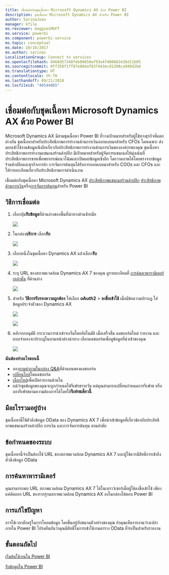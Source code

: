 ```yaml
---
title: เชื่อมต่อกับชุดเนื้อหา Microsoft Dynamics AX ด้วย Power BI
description: ชุดเนื้อหา Microsoft Dynamics AX สำหรับ Power BI
author: SarinaJoan
manager: kfile
ms.reviewer: maggiesMSFT
ms.service: powerbi
ms.component: powerbi-service
ms.topic: conceptual
ms.date: 10/16/2017
ms.author: sarinas
LocalizationGroup: Connect to services
ms.openlocfilehash: 8466d57340feb80650af93e4f400b82436d11b05
ms.sourcegitcommit: 0ff358f1ff87e88daf837443ecd1398ca949d2b6
ms.translationtype: HT
ms.contentlocale: th-TH
ms.lasthandoff: 09/21/2018
ms.locfileid: "46544865"
---
```

# <a name="connect-to-microsoft-dynamics-ax-content-pack-with-power-bi"></a>เชื่อมต่อกับชุดเนื้อหา Microsoft Dynamics AX ด้วย Power BI
Microsoft Dynamics AX มีสามชุดเนื้อหา Power BI ที่วางเป้าหมายสำหรับผู้ใช้ทางธุรกิจที่แตกต่างกัน ชุดเนื้อหาสำหรับประสิทธิภาพการทำงานด้านการเงินออกแบบมาสำหรับ CFOs โดยเฉพาะ ส่งมอบเข้าใช้งานข้อมูลเชิงลึกเกี่ยวกับประสิทธิภาพการทำงานด้านการเงินขององค์กรของคุณ ชุดเนื้อหาประสิทธิภาพการทำงานแชนเนลร้านค้าปลีก มีเป้าหมายสำหรับผู้จัดการแชนเนลให้มุ่งเน้นที่ประสิทธิภาพการขายเพื่อพยากรณ์แนวโน้มและเปิดเผยข้อมูลเชิงลึก โดยวาดภาพได้โดยตรงจากข้อมูลร้านค้าปลีกและธุรกิจการค้า การจัดการต้นทุนได้รับการออกแบบมาสำหรับ COOs และ CFOs และให้รายละเอียดเกี่ยวกับประสิทธิภาพการดำเนินงาน

เชื่อมต่อกับชุดเนื้อหา Microsoft Dynamics AX [ประสิทธิภาพแชนเนลร้านค้าปลีก](https://app.powerbi.com/getdata/services/dynamics-ax-retail-channel-performance) [ประสิทธิภาพด้านการเงิน](https://app.powerbi.com/getdata/services/dynamics-ax-financial-performance)หรือ[การจัดการต้นทุน](https://app.powerbi.com/getdata/services/dynamics-ax-cost-management)สำหรับ Power BI

## <a name="how-to-connect"></a>วิธีการเชื่อมต่อ
1. เลือกปุ่ม**รับข้อมูล**ที่ด้านล่างของพื้นที่นำทางด้านซ้ายมือ
   
   ![](media/service-connect-to-microsoft-dynamics-ax/getdata.png)
2. ในกล่อง**บริการ** เลือก**รับ**
   
   ![](media/service-connect-to-microsoft-dynamics-ax/services.png)
3. เลือกหนึ่งในชุดเนื้อหา Dynamics AX แล้วเลือก**รับ**
   
   ![](media/service-connect-to-microsoft-dynamics-ax/mdax.png)
4. ระบุ URL ของสภาพแวดล้อม Dynamics AX 7 ของคุณ ดูรายละเอียดที่ [การค้นหาพารามิเตอร์เหล่านั้น](#FindingParams) ที่ด้านล่าง
   
   ![](media/service-connect-to-microsoft-dynamics-ax/params.png)
5. สำหรับ **วิธีการรับรองความถูกต้อง** ให้เลือก **oAuth2** \> **ลงชื่อเข้าใช้** เมื่อมีข้อความปรากฏ ใส่ข้อมูลประจำตัวของ Dynamics AX
   
    ![](media/service-connect-to-microsoft-dynamics-ax/creds.png)
   
    ![](media/service-connect-to-microsoft-dynamics-ax/creds2.png)
6. หลังจากอนุมัติ กระบวนการนำเข้าจะเริ่มโดยอัตโนมัติ เมื่อเสร็จสิ้น แดชบอร์ดใหม่ รายงาน และแบบจำลองจะปรากฏในบานหน้าต่างนำทาง เลือกแดชบอร์ดเพื่อดูข้อมูลที่นำเข้าของคุณ
   
     ![](media/service-connect-to-microsoft-dynamics-ax/dashboard.png)

**ฉันต้องทำอะไรตอนนี้**

* ลอง[ถามคำถามในกล่อง Q&A](consumer/end-user-q-and-a.md)ที่ด้านบนของแดชบอร์ด
* [เปลี่ยนไทล์](service-dashboard-edit-tile.md)ในแดชบอร์ด
* [เลือกไทล์](consumer/end-user-tiles.md)เพื่อเปิดรายงานด้านใน
* แม้ว่าชุดข้อมูลของคุณจะถูกกำหนดให้รีเฟรชรายวัน แต่คุณสามารถเปลี่ยนกำหนดการรีเฟรช หรือลองรีเฟรชตามความต้องการได้โดยใช้**รีเฟรชเดี๋ยวนี้**

## <a name="whats-included"></a>มีอะไรรวมอยู่บ้าง
ชุดเนื้อหานี้ใช้ตัวดึงข้อมูล OData ของ Dynamics AX 7 เพื่อนำเข้าข้อมูลที่เกี่ยวข้องกับประสิทธิภาพแชนเนลร้านค้าปลีก การเงิน และการจัดการต้นทุน ตามลำดับ

## <a name="system-requirements"></a>ข้อกำหนดของระบบ
ชุดเนื้อหานี้จำเป็นต้องใช้ URL ของสภาพแวดล้อม Dynamics AX 7 และผู้ใช้ควรมีสิทธิ์การเข้าถึงตัวดึงข้อมูล OData

## <a name="finding-parameters"></a>การค้นหาพารามิเตอร์
<a name="FindingParams"></a>

คุณสามารถพบ URL สภาพแวดล้อม Dynamics AX 7 ได้ในเบราว์เซอร์เมื่อผู้ใช้ลงชื่อเข้าใช้ เพียงแค่คัดลอก URL ของรากฐานสภาพแวดล้อม Dynamics AX ลงในกล่องโต้ตอบ Power BI

## <a name="troubleshooting"></a>การแก้ไขปัญหา
อาจใช้เวลาสักครู่ในการโหลดข้อมูล โดยขึ้นอยู่กับขนาดตัวอย่างของคุณ ถ้าคุณเห็นรายงานว่างเปล่าภายใน Power BI โปรดยืนยันว่าคุณมีสิทธิ์ในการเข้าใช้งานตาราง OData ที่จำเป็นสำหรับรายงาน

## <a name="next-steps"></a>ขั้นตอนถัดไป
[เริ่มต้นใช้งานใน Power BI](service-get-started.md)

[รับข้อมูลใน Power BI](service-get-data.md)

